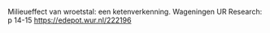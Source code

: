 Milieueffect van wroetstal: een ketenverkenning. Wageningen UR Research: p 14-15 https://edepot.wur.nl/222196 